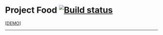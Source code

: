 # Project Food [![Build status](https://ci.appveyor.com/api/projects/status/qvxq5bgpd8yfg5u7/branch/master?svg=true)](https://ci.appveyor.com/project/DenViRus/projectfood/branch/master)

[[DEMO]()]

---

